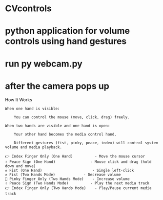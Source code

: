 # CVcontrols
# python application for volume controls using hand gestures
# run py webcam.py
# after the camera pops up
How It Works

    When one hand is visible:

        You can control the mouse (move, click, drag) freely.

    When two hands are visible and one hand is open:

        Your other hand becomes the media control hand.

        Different gestures (fist, pinky, peace, index) will control system volume and media playback.

    👉 Index Finger Only (One Hand)	        - Move the mouse cursor
    ✌️ Peace Sign (One Hand)	            - Mouse click and drag (hold down and move)
    ✊ Fist (One Hand)	                    - Single left-click
    ✊ Fist (Two Hands Mode)	            - Decrease volume
    🤙 Pinky Finger Only (Two Hands Mode)	- Increase volume
    ✌️ Peace Sign (Two Hands Mode)	        - Play the next media track
    👉 Index Finger Only (Two Hands Mode)	- Play/Pause current media track
